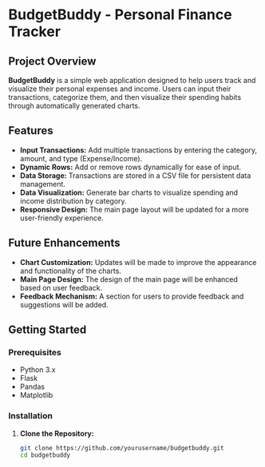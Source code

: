 # BudgetBuddy - Personal Finance Tracker

## Project Overview

**BudgetBuddy** is a simple web application designed to help users track and visualize their personal expenses and income. Users can input their transactions, categorize them, and then visualize their spending habits through automatically generated charts. 

## Features

- **Input Transactions:** Add multiple transactions by entering the category, amount, and type (Expense/Income).
- **Dynamic Rows:** Add or remove rows dynamically for ease of input.
- **Data Storage:** Transactions are stored in a CSV file for persistent data management.
- **Data Visualization:** Generate bar charts to visualize spending and income distribution by category.
- **Responsive Design:** The main page layout will be updated for a more user-friendly experience.

## Future Enhancements

- **Chart Customization:** Updates will be made to improve the appearance and functionality of the charts.
- **Main Page Design:** The design of the main page will be enhanced based on user feedback.
- **Feedback Mechanism:** A section for users to provide feedback and suggestions will be added.

## Getting Started

### Prerequisites

- Python 3.x
- Flask
- Pandas
- Matplotlib

### Installation

1. **Clone the Repository:**

   ```bash
   git clone https://github.com/yourusername/budgetbuddy.git
   cd budgetbuddy
